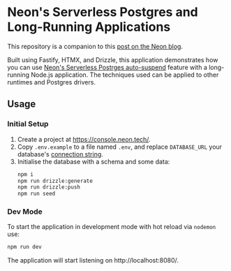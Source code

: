 # Neon's Serverless Postgres and Long-Running Applications

This repository is a companion to this [post on the Neon blog](https://neon.tech/blog/using-neons-auto-suspend-with-long-running-applications).

Built using Fastify, HTMX, and Drizzle, this application demonstrates how you
can use [Neon's Serverless Postrges auto-suspend](https://neon.tech/docs/introduction/auto-suspend)
feature with a long-running Node.js application. The techniques used can be applied to other runtimes and Postgres drivers.

## Usage

### Initial Setup

1. Create a project at https://console.neon.tech/.
1. Copy `.env.example` to a file named `.env`, and replace `DATABASE_URL` your database's [connection string](https://neon.tech/docs/connect/connect-from-any-app).
1. Initialise the database with a schema and some data:
    ```bash
    npm i
    npm run drizzle:generate
    npm run drizzle:push
    npm run seed
    ```

### Dev Mode

To start the application in development mode with hot reload via `nodemon` use:

```bash
npm run dev
```

The application will start listening on http://localhost:8080/.
